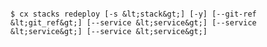<!-- layout:code post: stacks_usage -->

```

$ cx stacks redeploy [-s &lt;stack&gt;] [-y] [--git-ref &lt;git_ref&gt;] [--service &lt;service&gt;] [--service &lt;service&gt;] [--service &lt;service&gt;]

```
